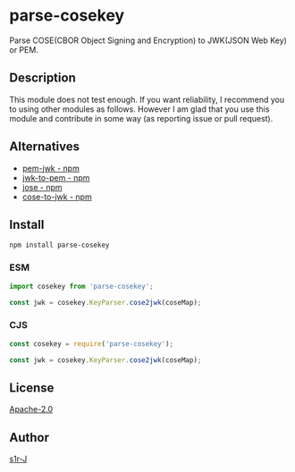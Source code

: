 # parse-cosekey

Parse COSE(CBOR Object Signing and Encryption) to JWK(JSON Web Key) or PEM.

## Description

This module does not test enough. If you want reliability, I recommend you to using other modules as follows.
However I am glad that you use this module and contribute in some way (as reporting issue or pull request).

## Alternatives

- [pem-jwk - npm](https://www.npmjs.com/package/pem-jwk)
- [jwk-to-pem - npm](https://www.npmjs.com/package/jwk-to-pem)
- [jose - npm](https://www.npmjs.com/package/jose)
- [cose-to-jwk - npm](https://www.npmjs.com/package/cose-to-jwk)

## Install

```
npm install parse-cosekey
```

### ESM

```js
import cosekey from 'parse-cosekey';

const jwk = cosekey.KeyParser.cose2jwk(coseMap);
```

### CJS

```js
const cosekey = require('parse-cosekey');

const jwk = cosekey.KeyParser.cose2jwk(coseMap);
```

## License

[Apache-2.0](http://www.apache.org/licenses/LICENSE-2.0.html)

## Author

[s1r-J](https://github.com/s1r-J)
